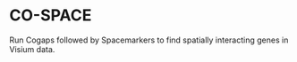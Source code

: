 # CO-SPACE

Run Cogaps followed by Spacemarkers to find spatially interacting genes in Visium data.
